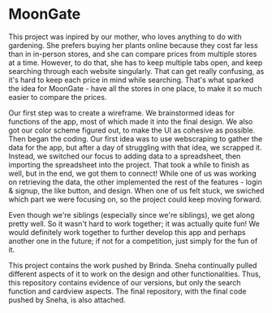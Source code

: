 # MoonGate
This project was inpired by our mother, who loves anything to do with gardening. She prefers buying her plants online because they cost far less than in in-person stores, and she can compare prices from multiple stores at a time. However, to do that, she has to keep multiple tabs open, and keep searching through each website singularly. That can get really confusing, as it's hard to keep each price in mind while searching. That's what sparked the idea for MoonGate - have all the stores in one place, to make it so much easier to compare the prices.

Our first step was to create a wireframe. We brainstormed ideas for functions of the app, most of which made it into the final design. We also got our color scheme figured out, to make the UI as cohesive as possible.
Then began the coding. Our first idea was to use webscraping to gather the data for the app, but after a day of struggling with that idea, we scrapped it. Instead, we switched our focus to adding data to a spreadsheet, then importing the spreadsheet into the project. That took a while to finish as well, but in the end, we got them to connect!
While one of us was working on retrieving the data, the other implemented the rest of the features - login & signup, the like button, and design. When one of us felt stuck, we swiched which part we were focusing on, so the project could keep moving forward.

Even though we're siblings (especially since we're siblings), we get along pretty well. So it wasn't hard to work together; it was actually quite fun! We would definitely work together to further develop this app and perhaps another one in the future; if not for a competition, just simply for the fun of it.

This project contains the work pushed by Brinda. Sneha continually pulled different aspects of it to work on the design and other functionalities. Thus, this repository contains evidence of our versions, but only the search function and cardview aspects. The final repository, with the final code pushed by Sneha, is also attached.
